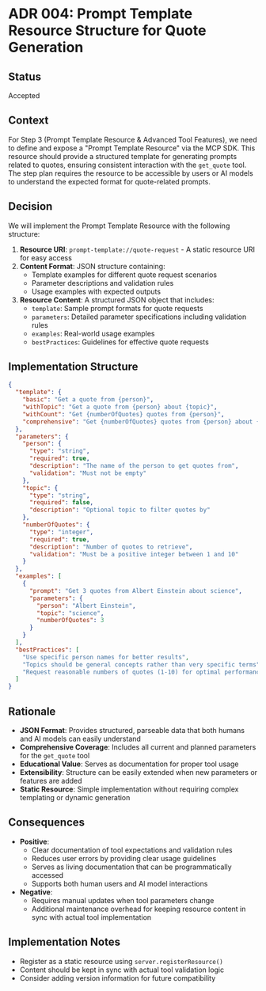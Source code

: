 # ADR 004: Prompt Template Resource Structure for Quote Generation

## Status
Accepted

## Context
For Step 3 (Prompt Template Resource & Advanced Tool Features), we need to define and expose a "Prompt Template Resource" via the MCP SDK. This resource should provide a structured template for generating prompts related to quotes, ensuring consistent interaction with the `get_quote` tool. The step plan requires the resource to be accessible by users or AI models to understand the expected format for quote-related prompts.

## Decision
We will implement the Prompt Template Resource with the following structure:

1. **Resource URI**: `prompt-template://quote-request` - A static resource URI for easy access
2. **Content Format**: JSON structure containing:
   - Template examples for different quote request scenarios
   - Parameter descriptions and validation rules
   - Usage examples with expected outputs
3. **Resource Content**: A structured JSON object that includes:
   - `template`: Sample prompt formats for quote requests
   - `parameters`: Detailed parameter specifications including validation rules
   - `examples`: Real-world usage examples
   - `bestPractices`: Guidelines for effective quote requests

## Implementation Structure
```json
{
  "template": {
    "basic": "Get a quote from {person}",
    "withTopic": "Get a quote from {person} about {topic}",
    "withCount": "Get {numberOfQuotes} quotes from {person}",
    "comprehensive": "Get {numberOfQuotes} quotes from {person} about {topic}"
  },
  "parameters": {
    "person": {
      "type": "string",
      "required": true,
      "description": "The name of the person to get quotes from",
      "validation": "Must not be empty"
    },
    "topic": {
      "type": "string",
      "required": false,
      "description": "Optional topic to filter quotes by"
    },
    "numberOfQuotes": {
      "type": "integer",
      "required": true,
      "description": "Number of quotes to retrieve",
      "validation": "Must be a positive integer between 1 and 10"
    }
  },
  "examples": [
    {
      "prompt": "Get 3 quotes from Albert Einstein about science",
      "parameters": {
        "person": "Albert Einstein",
        "topic": "science",
        "numberOfQuotes": 3
      }
    }
  ],
  "bestPractices": [
    "Use specific person names for better results",
    "Topics should be general concepts rather than very specific terms",
    "Request reasonable numbers of quotes (1-10) for optimal performance"
  ]
}
```

## Rationale
- **JSON Format**: Provides structured, parseable data that both humans and AI models can easily understand
- **Comprehensive Coverage**: Includes all current and planned parameters for the `get_quote` tool
- **Educational Value**: Serves as documentation for proper tool usage
- **Extensibility**: Structure can be easily extended when new parameters or features are added
- **Static Resource**: Simple implementation without requiring complex templating or dynamic generation

## Consequences
- **Positive**: 
  - Clear documentation of tool expectations and validation rules
  - Reduces user errors by providing clear usage guidelines
  - Serves as living documentation that can be programmatically accessed
  - Supports both human users and AI model interactions
- **Negative**: 
  - Requires manual updates when tool parameters change
  - Additional maintenance overhead for keeping resource content in sync with actual tool implementation

## Implementation Notes
- Register as a static resource using `server.registerResource()`
- Content should be kept in sync with actual tool validation logic
- Consider adding version information for future compatibility